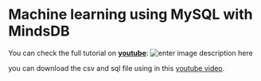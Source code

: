# Machine learning using MySQL with MindsDB
You can check the full tutorial on **[youtube](https://youtu.be/A2fSlfpOb88)**:
![enter image description here](https://i.imgur.com/tYEhLLj.png)

you can download the csv and sql file using in this [youtube video](https://youtu.be/A2fSlfpOb88).
